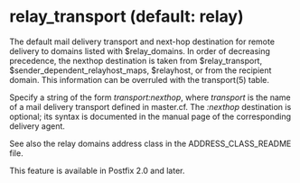 # relay_transport (default: relay)

The default mail delivery transport and next-hop destination for
remote delivery to domains listed with $relay\_domains. In order of
decreasing precedence, the nexthop destination is taken from
$relay\_transport, $sender\_dependent\_relayhost\_maps, $relayhost, or
from the recipient domain. This information can be overruled with
the transport(5) table.




Specify a string of the form *transport:nexthop*, where *transport*
is the name of a mail delivery transport defined in master.cf.
The *:nexthop* destination is optional; its syntax is documented
in the manual page of the corresponding delivery agent.




See also the relay domains address class in the ADDRESS\_CLASS\_README
file.




This feature is available in Postfix 2.0 and later.



